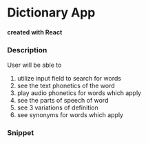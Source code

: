 # Dictionary App

#### created with React

### Description

User will be able to

1. utilize input field to search for words
2. see the text phonetics of the word
3. play audio phonetics for words which apply
4. see the parts of speech of word
5. see 3 variations of definition
6. see synonyms for words which apply

### Snippet
